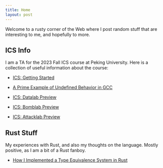 ```yaml
---
title: Home
layout: post
---
```


Welcome to a rusty corner of the Web where I post random stuff that are interesting to me, and hopefully to more.

## ICS Info

I am a TA for the 2023 Fall ICS course at Peking University. 
Here is a collection of useful information about the course:

* <a href="2023/09/11/ICS-Getting-Started.html" target="_blank">ICS: Getting Started</a>

* <a href="2023/09/21/ICS-GCC-UB.html" target="_blank">A Prime Example of Undefined Behavior in GCC</a>

* <a href="2023/09/22/ICS-Datalab-Preview.html" target="_blank">ICS: Datalab Preview</a>

* <a href="2023/09/29/ICS-Bomblab-Preview.html" target="_blank">ICS: Bomblab Preview</a>

* <a href="2023/10/11/ICS-Attacklab-Preview.html" target="_blank">ICS: Attacklab Preview</a>

## Rust Stuff

My experiences with Rust, and also my thoughts on the language. Mostly positive, as I am a bit of a Rust fanboy.

* <a href="2023/09/14/Rust-Types.html" target="_blank">How I Implemented a Type Equivalence System in Rust</a>